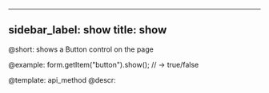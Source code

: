 
---
sidebar_label: show
title: show
---          

@short: shows a Button control on the page



@example:
form.getItem("button").show();
// -> true/false


@template: api_method
@descr:



